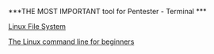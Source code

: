 ***THE MOST IMPORTANT tool for Pentester - Terminal ***

[Linux File System](https://www.linuxfoundation.org/blog/blog/classic-sysadmin-the-linux-filesystem-explained)

[The Linux command line for beginners](https://ubuntu.com/tutorials/command-line-for-beginners#1-overview)

